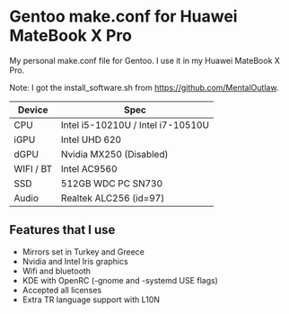# **Gentoo make.conf for Huawei MateBook X Pro**
My personal make.conf file for Gentoo. I use it in my Huawei MateBook X Pro. 

Note: I got the install_software.sh from https://github.com/MentalOutlaw. 

| Device | Spec |
| --- | --- |
| CPU | Intel i5-10210U / Intel i7-10510U |
| iGPU | Intel UHD 620 |
| dGPU | Nvidia MX250 (Disabled) |
| WIFI / BT | Intel AC9560 |
| SSD | 512GB WDC PC SN730 |
| Audio | Realtek ALC256 (id=97) |

## Features that I use

* Mirrors set in Turkey and Greece
* Nvidia and Intel Iris graphics
* Wifi and bluetooth
* KDE with OpenRC (-gnome and -systemd USE flags)
* Accepted all licenses
* Extra TR language support with L10N

